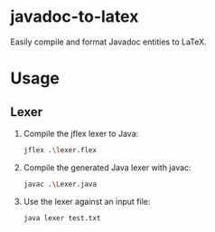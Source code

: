 # javadoc-to-latex
Easily compile and format Javadoc entities to LaTeX.

# Usage

## Lexer

1. Compile the jflex lexer to Java:
    ```bash
    jflex .\lexer.flex
    ```
2. Compile the generated Java lexer with javac:
    ```bash
    javac .\Lexer.java
    ```
3. Use the lexer against an input file:
    ```bash
    java lexer test.txt
    ```
